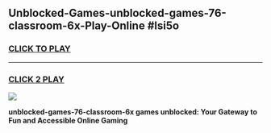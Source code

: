 
## Unblocked-Games-unblocked-games-76-classroom-6x-Play-Online #lsi5o
<h3>
<a href="https://news.freeplayer.one?title=unblocked-games-76-classroom-6x&ref=3">CLICK TO PLAY</a></h3>
<hr>

<h3>
<a href="https://news.freeplayer.one?title=unblocked-games-76-classroom-6x&ref=3">CLICK 2 PLAY</a>
  
</h3>

<a href="https://news.freeplayer.one?title=unblocked-games-76-classroom-6x&ref=3"><img src="https://clearcache.store/games.png"></a>


**unblocked-games-76-classroom-6x games unblocked: Your Gateway to Fun and Accessible Online Gaming**
